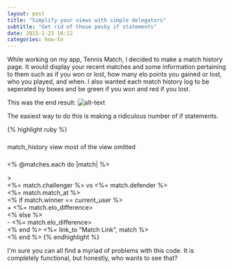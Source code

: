 ```yaml
---
layout: post
title: "Simplify your views with simple delegators"
subtitle: "Get rid of those pesky if statements"
date: 2015-1-23 16:12
categories: how-to
---
```


While working on my app, Tennis Match, I decided to make a match history page.
It would display your recent matches and some information pertaining to them
such as if you won or lost, how many elo points you gained or lost, who you
played, and when. I also wanted each match history log to be seperated by boxes
and be green if you won and red if you lost.

This was the end result:
![alt-text](https://cloud.githubusercontent.com/assets/8673900/5492223/87060d8c-86ad-11e4-9c64-941f86a40754.png)

The easiest way to do this is making a ridiculous number of if statements.

{% highlight ruby %}
###
match_history view
most of the view omitted
###
<% @matches.each do |match| %>
  <div class=<% if match.winner == current_user ? "winning_class" : "losing_class">>
    <div><%= match.challenger %> vs <%= match.defender %></div>
    <div><%= match.match_at %></div>
    <% if match.winner == current_user %>
      <div>+ <%= match.elo_difference></div>
    <% else %>
      <div>- <%= match.elo_difference></div>
    <% end %>
    <%= link_to "Match Link", match %>
  </div>
<% end %>
{% endhighlight %}

I'm sure you can all find a myriad of problems with this code. It is completely
functional, but honestly, who wants to see that?
